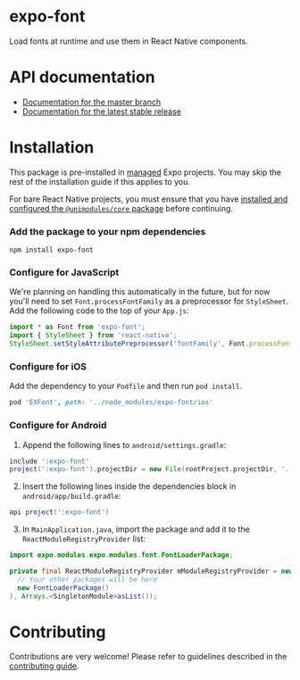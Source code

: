 # expo-font

Load fonts at runtime and use them in React Native components.

# API documentation

- [Documentation for the master branch](https://github.com/expo/expo/blob/master/docs/pages/versions/unversioned/sdk/font.md)
- [Documentation for the latest stable release](https://docs.expo.io/versions/latest/sdk/font/)

# Installation

This package is pre-installed in [managed](https://docs.expo.io/versions/latest/introduction/managed-vs-bare/) Expo projects. You may skip the rest of the installation guide if this applies to you.

For bare React Native projects, you must ensure that you have [installed and configured the `@unimodules/core` package](https://github.com/unimodules/core) before continuing.

### Add the package to your npm dependencies

```
npm install expo-font
```

### Configure for JavaScript

We're planning on handling this automatically in the future, but for now you'll need to set `Font.processFontFamily` as a preprocessor for `StyleSheet`. Add the following code to the top of your `App.js`:

```js
import * as Font from 'expo-font';
import { StyleSheet } from 'react-native';
StyleSheet.setStyleAttributePreprocessor('fontFamily', Font.processFontFamily);
```

### Configure for iOS

Add the dependency to your `Podfile` and then run `pod install`.

```ruby
pod 'EXFont', path: '../node_modules/expo-font/ios'
```

### Configure for Android

1. Append the following lines to `android/settings.gradle`:

```gradle
include ':expo-font'
project(':expo-font').projectDir = new File(rootProject.projectDir, '../node_modules/expo-font/android')
```

2. Insert the following lines inside the dependencies block in `android/app/build.gradle`:
```gradle
api project(':expo-font')
```

3. In `MainApplication.java`, import the package and add it to the `ReactModuleRegistryProvider` list:
```java
import expo.modules.expo.modules.font.FontLoaderPackage;
```
```java
private final ReactModuleRegistryProvider mModuleRegistryProvider = new ReactModuleRegistryProvider(Arrays.<Package>asList(
  // Your other packages will be here
  new FontLoaderPackage()
), Arrays.<SingletonModule>asList());
```

# Contributing

Contributions are very welcome! Please refer to guidelines described in the [contributing guide]( https://github.com/expo/expo#contributing).
